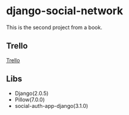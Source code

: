 # django-social-network

This is the second project from a book.

## Trello

[Trello](https://trello.com/b/i7MKNL2V/social-network-on-django)

## Libs

* Django(2.0.5)
* Pillow(7.0.0)
* social-auth-app-django(3.1.0)
